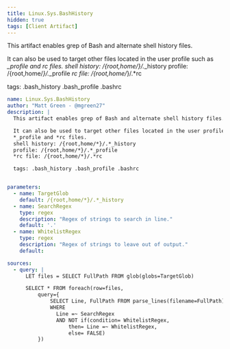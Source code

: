 ```yaml
---
title: Linux.Sys.BashHistory
hidden: true
tags: [Client Artifact]
---
```


This artifact enables grep of Bash and alternate shell history files.

It can also be used to target other files located in the user profile such as
*_profile and *rc files.
shell history: /{root,home/*}/.*_history
profile: /{root,home/*}/.*_profile
*rc file: /{root,home/*}/.*rc

tags: .bash_history .bash_profile .bashrc


```yaml
name: Linux.Sys.BashHistory
author: "Matt Green - @mgreen27"
description: |
  This artifact enables grep of Bash and alternate shell history files.

  It can also be used to target other files located in the user profile such as
  *_profile and *rc files.
  shell history: /{root,home/*}/.*_history
  profile: /{root,home/*}/.*_profile
  *rc file: /{root,home/*}/.*rc

  tags: .bash_history .bash_profile .bashrc


parameters:
  - name: TargetGlob
    default: /{root,home/*}/.*_history
  - name: SearchRegex
    type: regex
    description: "Regex of strings to search in line."
    default: '.'
  - name: WhitelistRegex
    type: regex
    description: "Regex of strings to leave out of output."
    default:

sources:
  - query: |
      LET files = SELECT FullPath FROM glob(globs=TargetGlob)

      SELECT * FROM foreach(row=files,
          query={
              SELECT Line, FullPath FROM parse_lines(filename=FullPath)
              WHERE
                Line =~ SearchRegex
                AND NOT if(condition= WhitelistRegex,
                    then= Line =~ WhitelistRegex,
                    else= FALSE)
          })

```
